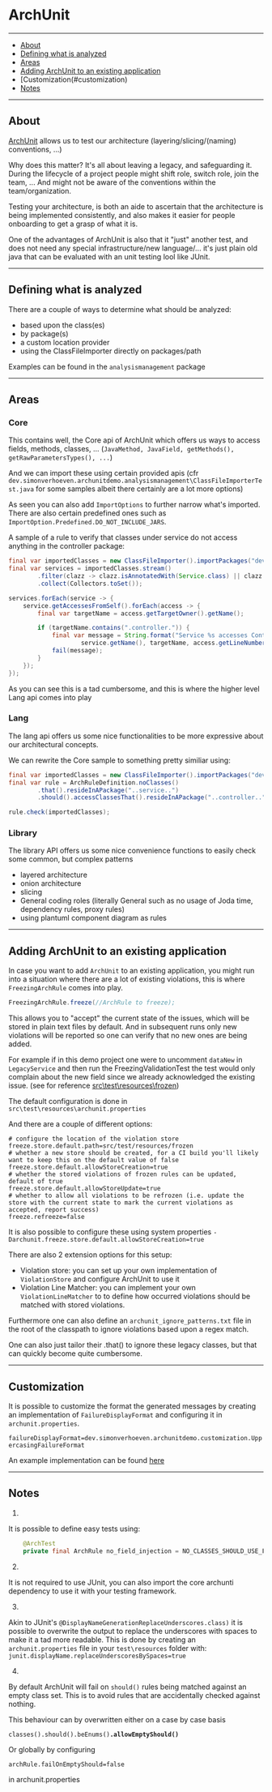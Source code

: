 # ArchUnit

***
- [About](#about)
- [Defining what is analyzed](#defining-what-is-analyzed)
- [Areas](#areas)
- [Adding ArchUnit to an existing application](#adding-archunit-to-an-existing-application)
- [Customization(#customization)
- [Notes](#notes)
***

## About

[ArchUnit](https://www.archunit.org/) allows us to test our architecture (layering/slicing/(naming) conventions, ...)

Why does this matter? It's all about leaving a legacy, and safeguarding it. During the lifecycle of a project people might shift role, switch role, join the team, ... And might not be aware of the conventions within the team/organization. 

Testing your architecture, is both an aide to ascertain that the architecture is being implemented consistently, and also makes it easier for people onboarding to get a grasp of what it is.

One of the advantages of ArchUnit is also that it "just" another test, and does not need any special infrastructure/new language/... it's just plain old java that can be evaluated with an unit testing lool like JUnit.

***

## Defining what is analyzed

There are a couple of ways to determine what should be analyzed:
* based upon the class(es)
* by package(s)
* a custom location provider
* using the ClassFileImporter directly on packages/path

Examples can be found in the `analysismanagement` package

***

## Areas

### Core

This contains well, the Core api of ArchUnit which offers us ways to access fields, methods, classes, ... (`JavaMethod, JavaField, getMethods(), getRawParametersTypes(), ...`) 

And we can import these using certain provided apis (cfr `dev.simonverhoeven.archunitdemo.analysismanagement\ClassFileImporterTest.java` for some samples albeit there certainly are a lot more options)

As seen you can also add `ImportOptions` to further narrow what's imported. There are also certain predefined ones such as `ImportOption.Predefined.DO_NOT_INCLUDE_JARS`.

A sample of a rule to verify that classes under service do not access anything in the controller package:

````Java
final var importedClasses = new ClassFileImporter().importPackages("dev.simonverhoeven.archunitdemo.servicecontroller");
final var services = importedClasses.stream()
        .filter(clazz -> clazz.isAnnotatedWith(Service.class) || clazz.getName().contains(".service."))
        .collect(Collectors.toSet());

services.forEach(service -> {
    service.getAccessesFromSelf().forEach(access -> {
        final var targetName = access.getTargetOwner().getName();

        if (targetName.contains(".controller.")) {
            final var message = String.format("Service %s accesses Controller %s in line %d",
                    service.getName(), targetName, access.getLineNumber());
            fail(message);
        }
    });
});
````

As you can see this is a tad cumbersome, and this is where the higher level Lang api comes into play

### Lang

The lang api offers us some nice functionalities to be more expressive about our architectural concepts.

We can rewrite the Core sample to something pretty similiar using:

````Java
final var importedClasses = new ClassFileImporter().importPackages("dev.simonverhoeven.archunitdemo.servicecontroller");
final var rule = ArchRuleDefinition.noClasses()
        .that().resideInAPackage("..service..")
        .should().accessClassesThat().resideInAPackage("..controller..");

rule.check(importedClasses);
````

### Library

The library API offers us some nice convenience functions to easily check some common, but complex patterns

* layered architecture
* onion architecture
* slicing
* General coding roles (literally General such as no usage of Joda time, dependency rules, proxy rules)
* using plantuml component diagram as rules

***

## Adding ArchUnit to an existing application

In case you want to add `ArchUnit` to an existing application, you might run into a situation where there are a lot of existing violations, this is where `FreezingArchRule` comes into play. 

````Java
FreezingArchRule.freeze(//ArchRule to freeze);
````

This allows you to "accept" the current state of the issues, which will be stored in plain text files by default. And in subsequent runs only new violations will be reported so one can verify that no new ones are being added.

For example if in this demo project one were to uncomment `dataNew` in `LegacyService` and then run the FreezingValidationTest the test would only complain about the new field since we already acknowledged the existing issue. (see for reference [src\test\resources\frozen](src\test\resources\frozen))

The default configuration is done in `src\test\resources\archunit.properties`

And there are a couple of different options:
````
# configure the location of the violation store
freeze.store.default.path=src/test/resources/frozen
# whether a new store should be created, for a CI build you'll likely want to keep this on the default value of false
freeze.store.default.allowStoreCreation=true
# whether the stored violations of frozen rules can be updated, default of true
freeze.store.default.allowStoreUpdate=true
# whether to allow all violations to be refrozen (i.e. update the store with the current state to mark the current violations as accepted, report success)
freeze.refreeze=false
````

It is also possible to configure these using system properties
`-Darchunit.freeze.store.default.allowStoreCreation=true`

There are also 2 extension options for this setup:
* Violation store: you can set up your own implementation of `ViolationStore` and configure ArchUnit to use it
* Violation Line Matcher: you can implement your own `ViolationLineMatcher` to to define how occurred violations should be matched with stored violations. 

Furthermore one can also define an `archunit_ignore_patterns.txt` file in the root of the classpath to ignore violations based upon a regex match.

One can also just tailor their .that() to ignore these legacy classes, but that can quickly become quite cumbersome.

***

## Customization

It is possible to customize the format the generated messages by creating an implementation of `FailureDisplayFormat` and configuring it in `archunit.properties`.

`failureDisplayFormat=dev.simonverhoeven.archunitdemo.customization.UppercasingFailureFormat`

An example implementation can be found [here](src\test\java\dev\simonverhoeven\archunitdemo\customization\UppercasingFailureFormat.java)

***

## Notes

1) 
It is possible to define easy tests using:
````Java
    @ArchTest
    private final ArchRule no_field_injection = NO_CLASSES_SHOULD_USE_FIELD_INJECTION;
````

2)
It is not required to use JUnit, you can also import the core archunti dependency to use it with your testing framework.

3)
Akin to JUnit's `@DisplayNameGenerationReplaceUnderscores.class)` it is possible to overwrite the output to replace the underscores with spaces to make it a tad more readable.
This is done by creating an `archunit.properties` file in your `test\resources` folder with: `junit.displayName.replaceUnderscoresBySpaces=true`

4) 
By default ArchUnit will fail on `should()` rules being matched against an empty class set.
This is to avoid rules that are accidentally checked against nothing.

This behaviour can by overwritten either on a case by case basis

<code>classes().should().beEnums()<b>.allowEmptyShould()</b></code>

Or globally by configuring
````
archRule.failOnEmptyShould=false
````
in archunit.properties
